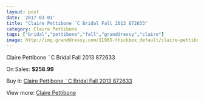```yaml
---
layout: post
date: '2017-03-01'
title: "Claire Pettibone ¨C Bridal Fall 2013 872633"
category: Claire Pettibone
tags: ["bridal","pettibone","fall","granddressy","claire"]
image: http://img.granddressy.com/11965-thickbox_default/claire-pettibone-c-bridal-fall-2013-872633.jpg
---
```

Claire Pettibone ¨C Bridal Fall 2013 872633

On Sales: **$258.99**
<a href="https://www.granddressy.com/en/claire-pettibone/11060-claire-pettibone-c-bridal-fall-2013-872633.html"><amp-img layout="responsive" width="600" height="600" src="//img.granddressy.com/11965-thickbox_default/claire-pettibone-c-bridal-fall-2013-872633.jpg" alt="Claire Pettibone ¨C Bridal Fall 2013 872633 0" /></a>

Buy it: [Claire Pettibone ¨C Bridal Fall 2013 872633](https://www.granddressy.com/en/claire-pettibone/11060-claire-pettibone-c-bridal-fall-2013-872633.html "Claire Pettibone ¨C Bridal Fall 2013 872633")

View more: [Claire Pettibone](https://www.granddressy.com/en/28-claire-pettibone "Claire Pettibone")